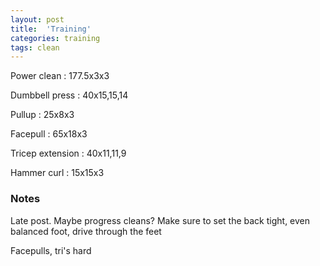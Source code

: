```yaml
---
layout: post
title:  'Training'
categories: training
tags: clean
---
```


Power clean  :  177.5x3x3

Dumbbell press  :  40x15,15,14

Pullup  :  25x8x3

Facepull  : 65x18x3

Tricep extension  :  40x11,11,9

Hammer curl  :  15x15x3

### Notes

Late post. Maybe progress cleans? Make sure to set the back tight, even balanced foot, drive through the feet

Facepulls, tri's hard
